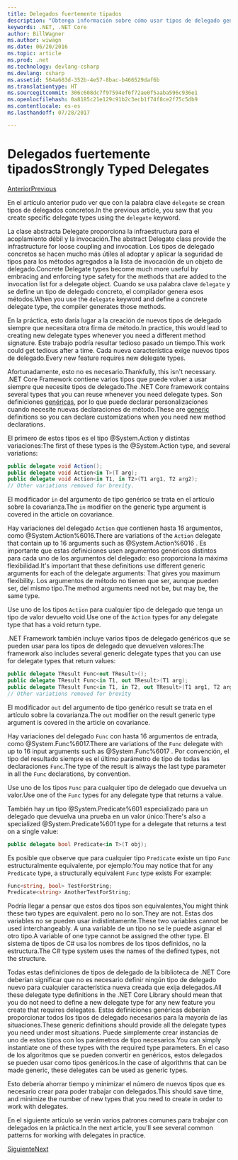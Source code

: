 ```yaml
---
title: Delegados fuertemente tipados
description: "Obtenga información sobre cómo usar tipos de delegado genéricos para declarar tipos personalizados al crear una característica que necesita delegados."
keywords: .NET, .NET Core
author: BillWagner
ms.author: wiwagn
ms.date: 06/20/2016
ms.topic: article
ms.prod: .net
ms.technology: devlang-csharp
ms.devlang: csharp
ms.assetid: 564a683d-352b-4e57-8bac-b466529daf6b
ms.translationtype: HT
ms.sourcegitcommit: 306c608dc7f97594ef6f72ae0f5aaba596c936e1
ms.openlocfilehash: 0a8185c21e129c91b2c3ecb1f74f8ce2f75c5db9
ms.contentlocale: es-es
ms.lasthandoff: 07/28/2017

---
```


# <a name="strongly-typed-delegates"></a><span data-ttu-id="7359e-104">Delegados fuertemente tipados</span><span class="sxs-lookup"><span data-stu-id="7359e-104">Strongly Typed Delegates</span></span>

[<span data-ttu-id="7359e-105">Anterior</span><span class="sxs-lookup"><span data-stu-id="7359e-105">Previous</span></span>](delegate-class.md)

<span data-ttu-id="7359e-106">En el artículo anterior pudo ver que con la palabra clave `delegate` se crean tipos de delegados concretos.</span><span class="sxs-lookup"><span data-stu-id="7359e-106">In the previous article, you saw that you create specific delegate types using the `delegate` keyword.</span></span> 

<span data-ttu-id="7359e-107">La clase abstracta Delegate proporciona la infraestructura para el acoplamiento débil y la invocación.</span><span class="sxs-lookup"><span data-stu-id="7359e-107">The abstract Delegate class provide the infrastructure for loose coupling and invocation.</span></span> <span data-ttu-id="7359e-108">Los tipos de delegado concretos se hacen mucho más útiles al adoptar y aplicar la seguridad de tipos para los métodos agregados a la lista de invocación de un objeto de delegado.</span><span class="sxs-lookup"><span data-stu-id="7359e-108">Concrete Delegate types become much more useful by embracing and enforcing type safety for the methods that are added to the invocation list for a delegate object.</span></span> <span data-ttu-id="7359e-109">Cuando se usa palabra clave `delegate` y se define un tipo de delegado concreto, el compilador genera esos métodos.</span><span class="sxs-lookup"><span data-stu-id="7359e-109">When you use the `delegate` keyword and define a concrete delegate type, the compiler generates those methods.</span></span>

<span data-ttu-id="7359e-110">En la práctica, esto daría lugar a la creación de nuevos tipos de delegado siempre que necesitara otra firma de método.</span><span class="sxs-lookup"><span data-stu-id="7359e-110">In practice, this would lead to creating new delegate types whenever you need a different method signature.</span></span> <span data-ttu-id="7359e-111">Este trabajo podría resultar tedioso pasado un tiempo.</span><span class="sxs-lookup"><span data-stu-id="7359e-111">This work could get tedious after a time.</span></span> <span data-ttu-id="7359e-112">Cada nueva característica exige nuevos tipos de delegado.</span><span class="sxs-lookup"><span data-stu-id="7359e-112">Every new feature requires new delegate types.</span></span>

<span data-ttu-id="7359e-113">Afortunadamente, esto no es necesario.</span><span class="sxs-lookup"><span data-stu-id="7359e-113">Thankfully, this isn't necessary.</span></span> <span data-ttu-id="7359e-114">.NET Core Framework contiene varios tipos que puede volver a usar siempre que necesite tipos de delegado.</span><span class="sxs-lookup"><span data-stu-id="7359e-114">The .NET Core framework contains several types that you can reuse whenever you need delegate types.</span></span> <span data-ttu-id="7359e-115">Son definiciones [genéricas](programming-guide/generics/index.md), por lo que puede declarar personalizaciones cuando necesite nuevas declaraciones de método.</span><span class="sxs-lookup"><span data-stu-id="7359e-115">These are [generic](programming-guide/generics/index.md) definitions so you can declare customizations when you need new method declarations.</span></span> 

<span data-ttu-id="7359e-116">El primero de estos tipos es el tipo @System.Action y distintas variaciones:</span><span class="sxs-lookup"><span data-stu-id="7359e-116">The first of these types is the @System.Action type, and several variations:</span></span>

```csharp
public delegate void Action();
public delegate void Action<in T>(T arg);
public delegate void Action<in T1, in T2>(T1 arg1, T2 arg2);
// Other variations removed for brevity.
```

<span data-ttu-id="7359e-117">El modificador `in` del argumento de tipo genérico se trata en el artículo sobre la covarianza.</span><span class="sxs-lookup"><span data-stu-id="7359e-117">The `in` modifier on the generic type argument is covered in the article on covariance.</span></span>

<span data-ttu-id="7359e-118">Hay variaciones del delegado `Action` que contienen hasta 16 argumentos, como @System.Action%6016.</span><span class="sxs-lookup"><span data-stu-id="7359e-118">There are variations of the `Action` delegate that contain up to 16 arguments such as @System.Action%6016 .</span></span>
<span data-ttu-id="7359e-119">Es importante que estas definiciones usen argumentos genéricos distintos para cada uno de los argumentos del delegado: eso proporciona la máxima flexibilidad.</span><span class="sxs-lookup"><span data-stu-id="7359e-119">It's important that these definitions use different generic arguments for each of the delegate arguments: That gives you maximum flexibility.</span></span> <span data-ttu-id="7359e-120">Los argumentos de método no tienen que ser, aunque pueden ser, del mismo tipo.</span><span class="sxs-lookup"><span data-stu-id="7359e-120">The method arguments need not be, but may be, the same type.</span></span>

<span data-ttu-id="7359e-121">Use uno de los tipos `Action` para cualquier tipo de delegado que tenga un tipo de valor devuelto void.</span><span class="sxs-lookup"><span data-stu-id="7359e-121">Use one of the `Action` types for any delegate type that has a void return type.</span></span>

<span data-ttu-id="7359e-122">.NET Framework también incluye varios tipos de delegado genéricos que se pueden usar para los tipos de delegado que devuelven valores:</span><span class="sxs-lookup"><span data-stu-id="7359e-122">The framework also includes several generic delegate types that you can use for delegate types that return values:</span></span>

```csharp
public delegate TResult Func<out TResult>();
public delegate TResult Func<in T1, out TResult>(T1 arg);
public delegate TResult Func<in T1, in T2, out TResult>(T1 arg1, T2 arg2);
// Other variations removed for brevity
```

<span data-ttu-id="7359e-123">El modificador `out` del argumento de tipo genérico result se trata en el artículo sobre la covarianza.</span><span class="sxs-lookup"><span data-stu-id="7359e-123">The `out` modifier on the result generic type argument is covered in the article on covariance.</span></span>

<span data-ttu-id="7359e-124">Hay variaciones del delegado `Func` con hasta 16 argumentos de entrada, como @System.Func%6017.</span><span class="sxs-lookup"><span data-stu-id="7359e-124">There are variations of the `Func` delegate with up to 16 input arguments such as @System.Func%6017 .</span></span>
<span data-ttu-id="7359e-125">Por convención, el tipo del resultado siempre es el último parámetro de tipo de todas las declaraciones `Func`.</span><span class="sxs-lookup"><span data-stu-id="7359e-125">The type of the result is always the last type parameter in all the `Func` declarations, by convention.</span></span>

<span data-ttu-id="7359e-126">Use uno de los tipos `Func` para cualquier tipo de delegado que devuelva un valor.</span><span class="sxs-lookup"><span data-stu-id="7359e-126">Use one of the `Func` types for any delegate type that returns a value.</span></span>

<span data-ttu-id="7359e-127">También hay un tipo @System.Predicate%601 especializado para un delegado que devuelva una prueba en un valor único:</span><span class="sxs-lookup"><span data-stu-id="7359e-127">There's also a specialized @System.Predicate%601 type for a delegate that returns a test on a single value:</span></span>

```csharp
public delegate bool Predicate<in T>(T obj);
```

<span data-ttu-id="7359e-128">Es posible que observe que para cualquier tipo `Predicate` existe un tipo `Func` estructuralmente equivalente, por ejemplo:</span><span class="sxs-lookup"><span data-stu-id="7359e-128">You may notice that for any `Predicate` type, a structurally equivalent `Func` type exists For example:</span></span>

```csharp
Func<string, bool> TestForString;
Predicate<string> AnotherTestForString;
```

<span data-ttu-id="7359e-129">Podría llegar a pensar que estos dos tipos son equivalentes,</span><span class="sxs-lookup"><span data-stu-id="7359e-129">You might think these two types are equivalent.</span></span> <span data-ttu-id="7359e-130">pero no lo son.</span><span class="sxs-lookup"><span data-stu-id="7359e-130">They are not.</span></span>
<span data-ttu-id="7359e-131">Estas dos variables no se pueden usar indistintamente.</span><span class="sxs-lookup"><span data-stu-id="7359e-131">These two variables cannot be used interchangeably.</span></span> <span data-ttu-id="7359e-132">A una variable de un tipo no se le puede asignar el otro tipo.</span><span class="sxs-lookup"><span data-stu-id="7359e-132">A variable of one type cannot be assigned the other type.</span></span> <span data-ttu-id="7359e-133">El sistema de tipos de C# usa los nombres de los tipos definidos, no la estructura.</span><span class="sxs-lookup"><span data-stu-id="7359e-133">The C# type system uses the names of the defined types, not the structure.</span></span>

<span data-ttu-id="7359e-134">Todas estas definiciones de tipos de delegado de la biblioteca de .NET Core deberían significar que no es necesario definir ningún tipo de delegado nuevo para cualquier característica nueva creada que exija delegados.</span><span class="sxs-lookup"><span data-stu-id="7359e-134">All these delegate type definitions in the .NET Core Library should mean that you do not need to define a new delegate type for any new feature you create that requires delegates.</span></span> <span data-ttu-id="7359e-135">Estas definiciones genéricas deberían proporcionar todos los tipos de delegado necesarios para la mayoría de las situaciones.</span><span class="sxs-lookup"><span data-stu-id="7359e-135">These generic definitions should provide all the delegate types you need under most situations.</span></span> <span data-ttu-id="7359e-136">Puede simplemente crear instancias de uno de estos tipos con los parámetros de tipo necesarios.</span><span class="sxs-lookup"><span data-stu-id="7359e-136">You can simply instantiate one of these types with the required type parameters.</span></span> <span data-ttu-id="7359e-137">En el caso de los algoritmos que se pueden convertir en genéricos, estos delegados se pueden usar como tipos genéricos.</span><span class="sxs-lookup"><span data-stu-id="7359e-137">In the case of algorithms that can be made generic, these delegates can be used as generic types.</span></span> 

<span data-ttu-id="7359e-138">Esto debería ahorrar tiempo y minimizar el número de nuevos tipos que es necesario crear para poder trabajar con delegados.</span><span class="sxs-lookup"><span data-stu-id="7359e-138">This should save time, and minimize the number of new types that you need to create in order to work with delegates.</span></span>

<span data-ttu-id="7359e-139">En el siguiente artículo se verán varios patrones comunes para trabajar con delegados en la práctica.</span><span class="sxs-lookup"><span data-stu-id="7359e-139">In the next article, you'll see several common patterns for working with delegates in practice.</span></span>

[<span data-ttu-id="7359e-140">Siguiente</span><span class="sxs-lookup"><span data-stu-id="7359e-140">Next</span></span>](delegates-patterns.md)

